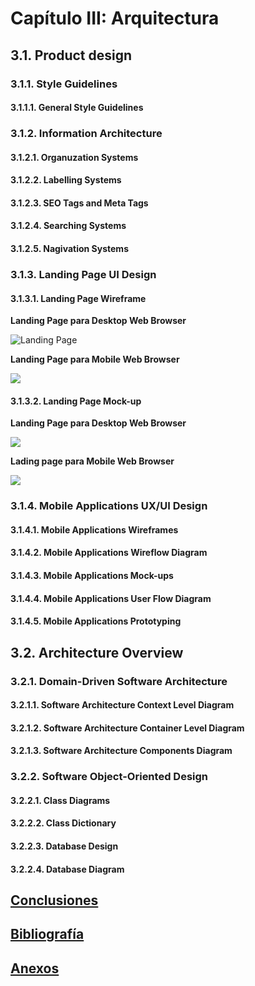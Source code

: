 # Capítulo III: Arquitectura
## 3.1. Product design
### 3.1.1. Style Guidelines
#### 3.1.1.1. General Style Guidelines
### 3.1.2. Information Architecture
#### 3.1.2.1. Organuzation Systems
#### 3.1.2.2. Labelling Systems
#### 3.1.2.3. SEO Tags and Meta Tags
#### 3.1.2.4. Searching Systems
#### 3.1.2.5. Nagivation Systems
### 3.1.3. Landing Page UI Design

#### 3.1.3.1. Landing Page Wireframe

**Landing Page para Desktop Web Browser**

<img src= "assets/wireframes/Landing Page Wireframe (Web desktop).png" alt= "Landing Page">

**Landing Page para Mobile Web Browser**

<img src="assets/wireframes/Landing Page Wireframe (Mobile Web Browser).png">

#### 3.1.3.2. Landing Page Mock-up
**Landing Page para Desktop Web Browser**

<img src="assets/mock-ups/Landing Page Wireframe (Web desktop).png">

**Lading page para Mobile Web Browser**

<img src="assets/mock-ups/Landing Page Wireframe (Mobile Web Browser).png">

### 3.1.4. Mobile Applications UX/UI Design
#### 3.1.4.1. Mobile Applications Wireframes
#### 3.1.4.2. Mobile Applications Wireflow Diagram
#### 3.1.4.3. Mobile Applications Mock-ups
#### 3.1.4.4. Mobile Applications User Flow Diagram
#### 3.1.4.5. Mobile Applications Prototyping
## 3.2. Architecture Overview
### 3.2.1. Domain-Driven Software Architecture
#### 3.2.1.1. Software Architecture Context Level Diagram
#### 3.2.1.2. Software Architecture Container Level Diagram
#### 3.2.1.3. Software Architecture Components Diagram
### 3.2.2. Software Object-Oriented Design
#### 3.2.2.1. Class Diagrams
#### 3.2.2.2. Class Dictionary
#### 3.2.2.3. Database Design
#### 3.2.2.4. Database Diagram

## [Conclusiones](#conclusiones)
## [Bibliografía](#bibliografía)
## [Anexos](#anexos)


